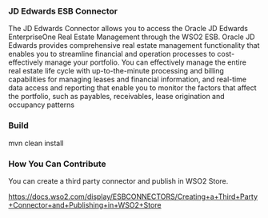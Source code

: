 ### JD Edwards ESB Connector

The JD Edwards Connector allows you to access the Oracle JD Edwards EnterpriseOne Real Estate Management through the WSO2 ESB. 
Oracle JD Edwards provides comprehensive real estate management functionality that enables you to streamline financial and operation 
processes to cost-effectively manage your portfolio. You can effectively manage the entire real estate life cycle with 
up-to-the-minute processing and billing capabilities for managing leases and financial information, and real-time data 
access and reporting that enable you to monitor the factors that affect the portfolio, such as payables, receivables, 
lease origination and occupancy patterns

### Build

mvn clean install

### How You Can Contribute
You can create a third party connector and publish in WSO2 Store.

https://docs.wso2.com/display/ESBCONNECTORS/Creating+a+Third+Party+Connector+and+Publishing+in+WSO2+Store
